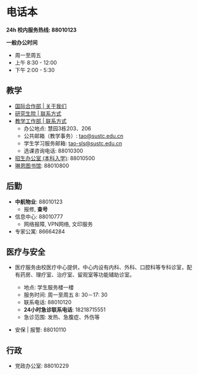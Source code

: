 # 电话本

**24h 校内服务热线: 88010123**

**一般办公时间**
- 周一至周五
- 上午 8:30 - 12:00
- 下午 2:00 - 5:30

## 教学

- [国际合作部 | 关于我们](https://geo.sustc.edu.cn/%E5%85%B3%E4%BA%8E%E5%9B%BD%E9%99%85%E5%90%88%E4%BD%9C%E9%83%A8/)
- [研究生院 | 联系方式](https://gs.sustc.edu.cn/callus)
- [教学工作部 | 联系方式](http://tao.sustech.edu.cn/department/index.html)
  - 办公地点: 慧园3栋203、206
  - 公共邮箱（教学事务）: tao@sustc.edu.cn
  - 学生学习服务邮箱: tao-sls@sustc.edu.cn
  - 选课咨询电话: 88010300
- [招生办公室 (本科入学)](http://zs.sustc.edu.cn/lianxi/): 88010500
- [琳恩图书馆](http://lib.sustc.edu.cn/page/contact.html?locale=zh_CN): 88010800

## 后勤

- **中航物业**: 88010123
  - 报修, **查号**
- 信息中心: 88010777
  - 网络报障, VPN网络, 文印服务
- 专家公寓: 86664284

## 医疗与安全

- 医疗服务由校医疗中心提供，中心内设有内科、外科、口腔科等专科诊室，配有药房、理疗室、治疗室、留观室等功能辅助诊室。
  - 地点: 学生服务楼一楼
  - 服务时间: 周一至周五 8: 30－17: 30
  - 联系电话: 88010120
  - **24小时急诊联系电话**: 18218715551
  - 急诊范围: 发热、急腹症、外伤等

- 安保 | 报警: 88010110

## 行政

- 党政办公室: 88010229
